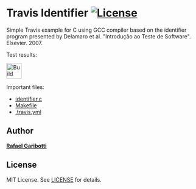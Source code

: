 Travis Identifier [![License][license-img]][license-url]
=
Simple Travis example for C using GCC compiler based on the identifier program presented by Delamaro et al. "Introdução ao Teste de Software". Elsevier. 2007.

Test results:

[<img alt="Build Status" src="https://travis-ci.org/RafaelSAmaral/TesteTravis.svg?branch=main" height="40">][travis-url]

Important files:

* [identifier.c](identifier.c)
* [Makefile](Makefile)
* [.travis.yml](.travis.yml)


Author
------
[**Rafael Garibotti**](https://br.linkedin.com/in/rafaelgaribotti)


License
-------
MIT License. See [LICENSE](LICENSE) for details.

[main-url]: https://github.com/RafaelSAmaral/TesteTravis
[readme-url]: https://github.com/RafaelSAmaral/TesteTravis/blob/main/README.md
[license-url]: https://github.com/RafaelSAmaral/TesteTravis/blob/main/LICENSE
[license-img]: https://img.shields.io/github/license/rsp/travis-hello-modern-cpp.svg
[travis-url]: https://travis-ci.org/RafaelSAmaral/TesteTravis
[travis-img]: https://travis-ci.org/RafaelSAmaral/TesteTravis.svg?branch=master
[github-follow-url]: https://github.com/RafaelSAmaral